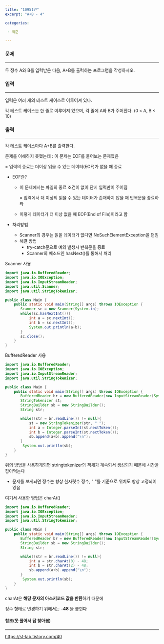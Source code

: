 ```yaml
---
title: "10951번"
excerpt: "A+B - 4"

categories:

 - 백준 

---
```


### 문제

---

두 정수 A와 B를 입력받은 다음, A+B를 출력하는 프로그램을 작성하시오.



### 입력

---

입력은 여러 개의 테스트 케이스로 이루어져 있다.

각 테스트 케이스는 한 줄로 이루어져 있으며, 각 줄에 A와 B가 주어진다. (0 < A, B < 10)



### 출력

---

각 테스트 케이스마다 A+B를 출력한다.



문제를 이해하지 못했는데 : 이 문제는 EOF를 물어보는 문제였음

= 입력의 종료는 더이상 읽을 수 있는 데이터(EOF)가 없을 때 종료



- EOF란?

  - 이 문제에서는 파일의 종료 조건이 없이 단지 입력만이 주어짐

    = 입력에서 더 이상의 읽을 수 있는 데이터가 존재하지 않을 때 반복문을 종료하라

  - 이렇게 데이터가 더 이상 없을 때 EOF(End of File)이라고 함

- 처리방법

  - Scanner의 경우는 읽을 데이터가 없다면 NoSuchElementException을 던짐
  - 해결 방법
    - try-catch문으로 예외 발생시 반복문을 종료
    - Scanner의 메소드인 hasNext()를 통해서 처리



Scanner 사용

```java
import java.io.BufferedReader;
import java.io.IOException;
import java.io.InputStreamReader;
import java.util.Scanner;
import java.util.StringTokenizer;

public class Main {
    public static void main(String[] args) throws IOException {
       Scanner sc = new Scanner(System.in);
       while(sc.hasNextInt()){
           int a = sc.nextInt();
           int b = sc.nextInt();
           System.out.println(a+b);
       }
       sc.close();
    }
}

```



BufferedReader 사용

```java
import java.io.BufferedReader;
import java.io.IOException;
import java.io.InputStreamReader;
import java.util.StringTokenizer;

public class Main {
    public static void main(String[] args) throws IOException {
       BufferedReader br = new BufferedReader(new InputStreamReader(System.in));
       StringTokenizer st;
       StringBuilder sb = new StringBuilder();
       String str;

       while((str = br.readLine()) != null){
           st = new StringTokenizer(str, " ");
           int a = Integer.parseInt(st.nextToken());
           int b = Integer.parseInt(st.nextToken());
           sb.append(a+b).append("\n");
       }
        System.out.println(sb);
    }
}
```



위의 방법을 사용하게되면 stringtokenizer의 객체가 계속되서 생성되기 때문에 시간을 잡아먹는다 

- 문제를 보게되면 정수는 항상 한자릿수 정수, " "를 기준으로 위치도 항상 고정되어있음

여기서 사용한 방법은 charAt()

```java
import java.io.BufferedReader;
import java.io.IOException;
import java.io.InputStreamReader;
import java.util.StringTokenizer;

public class Main {
    public static void main(String[] args) throws IOException {
       BufferedReader br = new BufferedReader(new InputStreamReader(System.in));
       StringBuilder sb = new StringBuilder();
       String str;

       while((str = br.readLine()) != null){
           int a = str.charAt(0) - 48;
           int b = str.charAt(2) - 48;
           sb.append(a+b).append("\n");
       }
        System.out.println(sb);
    }
}
```

charAt은 **해당 문자의 아스키코드 값을 반환**하기 때문에 

정수 형태로 변경하기 위해서는 **-48** 을 붙힌다





#### 참조(못 풀어서 답 찾아봄)

---

https://st-lab.tistory.com/40